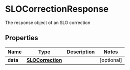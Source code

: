 

# SLOCorrectionResponse

The response object of an SLO correction

## Properties

Name | Type | Description | Notes
------------ | ------------- | ------------- | -------------
**data** | [**SLOCorrection**](SLOCorrection.md) |  |  [optional]



